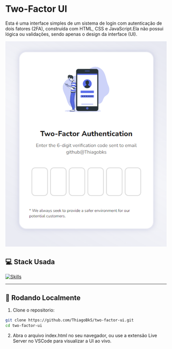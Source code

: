 
# Two-Factor UI

Esta é uma interface simples de um sistema de login com autenticação de dois fatores (2FA), construída com HTML, CSS e JavaScript.Ela não possui lógica ou validações, sendo apenas o design da interface (UI).

![Preview](./preview.png)

## 💻 Stack Usada

[![Skills](https://skillicons.dev/icons?i=html,css,javascript&theme=light)](https://skillicons.dev)

---
## 🚀 Rodando Localmente 

1. Clone o repositorio:

```bash
git clone https://github.com/ThiagoBkS/two-factor-ui.git
cd two-factor-ui
```

2. Abra o arquivo index.html no seu navegador, ou use a extensão Live Server no VSCode para visualizar a UI ao vivo.

